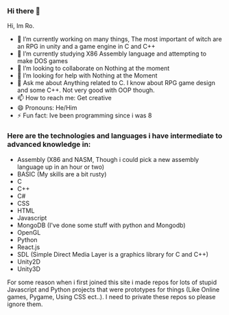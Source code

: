 ### Hi there 👋

<!--
**Bray-Ro/Bray-Ro** is a ✨ _special_ ✨ repository because its `README.md` (this file) appears on your GitHub profile.

Here are some ideas to get you started:

- 🔭 I’m currently working on ...
- 🌱 I’m currently learning ...
- 👯 I’m looking to collaborate on ...
- 🤔 I’m looking for help with ...
- 💬 Ask me about ...
- 📫 How to reach me: ...
- 😄 Pronouns: ...
- ⚡ Fun fact: ...
-->
Hi, Im Ro.
- 🔭 I’m currently working on many things, The most important of witch are an RPG in unity and a game engine in C and C++
- 🌱 I’m currently studying X86 Assembly language and attempting to make DOS games
- 👯 I’m looking to collaborate on Nothing at the moment
- 🤔 I’m looking for help with Nothing at the Moment
- 💬 Ask me about Anything related to C. I know about RPG game design and some C++. Not very good with OOP though.
- 📫 How to reach me: Get creative
- 😄 Pronouns: He/Him
- ⚡ Fun fact: Ive been programming since i was 8

### Here are the technologies and languages i have intermediate to advanced knowledge in:
- Assembly (X86 and NASM, Though i could pick a new assembly language up in an hour or two)
- BASIC (My skills are a bit rusty)
- C
- C++
- C#
- CSS
- HTML
- Javascript
- MongoDB (I've done some stuff with python and Mongodb)
- OpenGL
- Python
- React.js
- SDL (Simple Direct Media Layer is a graphics library for C and C++)
- Unity2D
- Unity3D


For some reason when i first joined this site i made repos for lots of stupid Javascript and Python projects that were prototypes for things (Like Online games, Pygame, Using CSS ect..). I need to private these repos so please ignore them.
